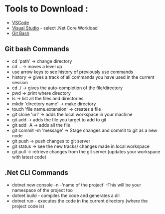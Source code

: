 # Tools to Download :
- [VSCode](https://code.visualstudio.com/download)
- [Visual Studio](https://visualstudio.microsoft.com/vs/) - select .Net Core Workload
- [Git Bash](https://git-scm.com/downloads)

## Git bash Commands
- cd 'path' -> change directory
- cd .. -> moves a level up
- use arrow keys to see history of previously use commands
- history -> gives a track of all commands you have used in the current session
- cd ./ <tab> -> gives the auto-completion of the file/directory
- pwd -> print where directory
- ls -> list all the files and directories
- mkdir 'directory name' -> make directory
- touch 'file name.extension' -> creates a file 
- git clone 'url' -> adds the local workspace in your machine
- git add -> adds the file you target to add to git
- git add -A -> adds all the file
- git commit -m 'message' -> Stage changes and commit to git as a new node
- git push -> push changes to git server
- git status -> see the new tracks/ changes made in local workspace
- git pull -> retrieve changes from the git server (updates your workspace with latest code) 

## .Net CLI Commands
- dotnet new console -n -'name of the project' -This will be your namespace of the project too
- dotnet build - compiles the code and generates a dll
- dotnet run - executes the code in the current directory (where the project code is)